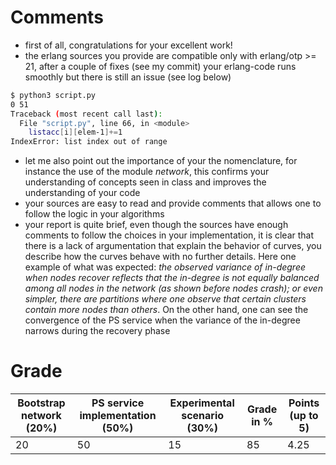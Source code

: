 # Comments

- first of all, congratulations for your excellent work!
- the erlang sources you provide are compatible only with erlang/otp >= 21, after a couple of fixes (see my commit) your erlang-code runs smoothly but there is still an issue (see log below)

```bash
$ python3 script.py
0 51
Traceback (most recent call last):
  File "script.py", line 66, in <module>
    listacc[i][elem-1]+=1
IndexError: list index out of range

```

- let me also point out the importance of your the nomenclature, for instance the use of the module *network*, this confirms your understanding of concepts seen in class and improves the understanding of your code
- your sources are easy to read and provide comments that allows one to follow the logic in your algorithms
- your report is quite brief, even though the sources have enough comments to follow the choices in your implementation, it is clear that there is a lack of argumentation that explain the behavior of curves, you describe how the curves behave with no further details. Here one example of what was expected: *the observed variance of in-degree when nodes recover reflects that the in-degree is not equally balanced among all nodes in the network (as shown before nodes crash); or even simpler, there are partitions where one observe that certain clusters contain more nodes than others*. On the other hand, one can see the convergence of the PS service when the variance of the in-degree narrows during the recovery phase 

# Grade
| Bootstrap network (20%) | PS service implementation (50%) | Experimental scenario (30%) | Grade in % | Points (up to 5) |
|---|---|---|---|---|
|20 |	50|	15|	85|	4.25|
